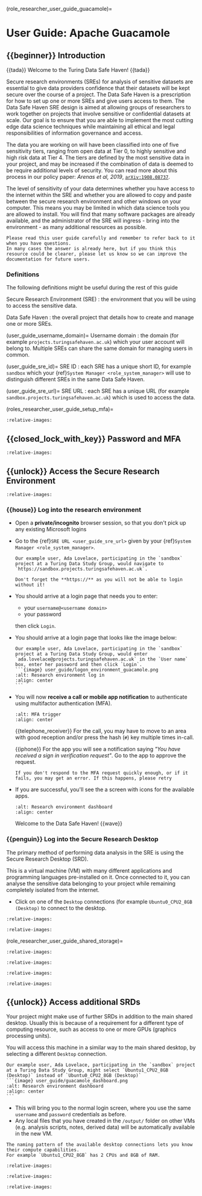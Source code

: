 (role_researcher_user_guide_guacamole)=

# User Guide: Apache Guacamole

## {{beginner}} Introduction

{{tada}} Welcome to the Turing Data Safe Haven! {{tada}}

Secure research environments (SREs) for analysis of sensitive datasets are essential to give data providers confidence that their datasets will be kept secure over the course of a project.
The Data Safe Haven is a prescription for how to set up one or more SREs and give users access to them.
The Data Safe Haven SRE design is aimed at allowing groups of researchers to work together on projects that involve sensitive or confidential datasets at scale.
Our goal is to ensure that you are able to implement the most cutting edge data science techniques while maintaining all ethical and legal responsibilities of information governance and access.

The data you are working on will have been classified into one of five sensitivity tiers, ranging from open data at Tier 0, to highly sensitive and high risk data at Tier 4.
The tiers are defined by the most sensitive data in your project, and may be increased if the combination of data is deemed to be require additional levels of security.
You can read more about this process in our policy paper: _Arenas et al, 2019_, [`arXiv:1908.08737`](https://arxiv.org/abs/1908.08737).

The level of sensitivity of your data determines whether you have access to the internet within the SRE and whether you are allowed to copy and paste between the secure research environment and other windows on your computer.
This means you may be limited in which data science tools you are allowed to install.
You will find that many software packages are already available, and the administrator of the SRE will ingress - bring into the environment - as many additional resources as possible.

```{important}
Please read this user guide carefully and remember to refer back to it when you have questions.
In many cases the answer is already here, but if you think this resource could be clearer, please let us know so we can improve the documentation for future users.
```

### Definitions

The following definitions might be useful during the rest of this guide

Secure Research Environment (SRE)
: the environment that you will be using to access the sensitive data.

Data Safe Haven
: the overall project that details how to create and manage one or more SREs.

(user_guide_username_domain)=
Username domain
: the domain (for example `projects.turingsafehaven.ac.uk`) which your user account will belong to. Multiple SREs can share the same domain for managing users in common.

(user_guide_sre_id)=
SRE ID
: each SRE has a unique short ID, for example `sandbox` which your {ref}`System Manager <role_system_manager>` will use to distinguish different SREs in the same Data Safe Haven.

(user_guide_sre_url)=
SRE URL
: each SRE has a unique URL (for example `sandbox.projects.turingsafehaven.ac.uk`) which is used to access the data.

(roles_researcher_user_guide_setup_mfa)=

```{include} snippets/02_account_setup.partial.md
:relative-images:
```

## {{closed_lock_with_key}} Password and MFA

```{include} snippets/13_MFA.partial.md
:relative-images:
```

## {{unlock}} Access the Secure Research Environment

```{include} snippets/03_01_prerequisites.partial.md
:relative-images:
```

### {{house}} Log into the research environment

- Open a **private/incognito** browser session, so that you don't pick up any existing Microsoft logins

- Go to the {ref}`SRE URL <user_guide_sre_url>` given by your {ref}`System Manager <role_system_manager>`.

  ```{note}
  Our example user, Ada Lovelace, participating in the `sandbox` project at a Turing Data Study Group, would navigate to `https://sandbox.projects.turingsafehaven.ac.uk`.
  ```

  ```{important}
  Don't forget the **https://** as you will not be able to login without it!
  ```

- You should arrive at a login page that needs you to enter:

    - your `username@<username domain>`
    - your password

  then click `Login`.

- You should arrive at a login page that looks like the image below:

  ````{note}
  Our example user, Ada Lovelace, participating in the `sandbox` project at a Turing Data Study Group, would enter `ada.lovelace@projects.turingsafehaven.ac.uk` in the `User name` box, enter her password and then click `Login`.
  ```{image} user_guide/logon_environment_guacamole.png
  :alt: Research environment log in
  :align: center
  ```
  ````

- You will now **receive a call or mobile app notification** to authenticate using multifactor authentication (MFA).

  ```{image} user_guide/guacamole_mfa.png
  :alt: MFA trigger
  :align: center
  ```

  {{telephone_receiver}} For the call, you may have to move to an area with good reception and/or press the hash (`#`) key multiple times in-call.

  {{iphone}} For the app you will see a notification saying _"You have received a sign in verification request"_. Go to the app to approve the request.

  ```{caution}
  If you don't respond to the MFA request quickly enough, or if it fails, you may get an error. If this happens, please retry
  ```

- If you are successful, you'll see the a screen with icons for the available apps.

  ```{image} user_guide/guacamole_dashboard.png
  :alt: Research environment dashboard
  :align: center
  ```

  Welcome to the Data Safe Haven! {{wave}}

### {{penguin}} Log into the Secure Research Desktop

The primary method of performing data analysis in the SRE is using the Secure Research Desktop (SRD).

This is a virtual machine (VM) with many different applications and programming languages pre-installed on it.
Once connected to it, you can analyse the sensitive data belonging to your project while remaining completely isolated from the internet.

- Click on one of the `Desktop` connections (for example `Ubuntu0_CPU2_8GB (Desktop)` to connect to the desktop.

```{include} snippets/03_02_srd_login.partial.md
:relative-images:
```

```{include} snippets/04_using_srd.partial.md
:relative-images:
```

<!-- Note that we cannot include this anchor in the `partial` file as it would then appear in two different files-->

(role_researcher_user_guide_shared_storage)=

```{include} snippets/05_share_files.partial.md
:relative-images:
```

```{include} snippets/06_cocalc.partial.md
:relative-images:
```

```{include} snippets/07_gitlab.partial.md
:relative-images:
```

```{include} snippets/08_codimd.partial.md
:relative-images:
```

## {{unlock}} Access additional SRDs

Your project might make use of further SRDs in addition to the main shared desktop.
Usually this is because of a requirement for a different type of computing resource, such as access to one or more GPUs (graphics processing units).

You will access this machine in a similar way to the main shared desktop, by selecting a different `Desktop` connection.

````{note}
Our example user, Ada Lovelace, participating in the `sandbox` project at a Turing Data Study Group, might select `Ubuntu1_CPU2_8GB (Desktop)` instead of `Ubuntu0_CPU2_8GB (Desktop)`
```{image} user_guide/guacamole_dashboard.png
:alt: Research environment dashboard
:align: center
```
````

- This will bring you to the normal login screen, where you use the same `username` and `password` credentials as before.
- Any local files that you have created in the `/output/` folder on other VMs (e.g. analysis scripts, notes, derived data) will be automatically available in the new VM.

```{tip}
The naming pattern of the available desktop connections lets you know their compute capabilities.
For example `Ubuntu1_CPU2_8GB` has 2 CPUs and 8GB of RAM.
```

```{include} snippets/10_databases.partial.md
:relative-images:
```

```{include} snippets/11_report_bugs.partial.md
:relative-images:
```

```{include} snippets/12_end_matter.partial.md
:relative-images:
```
